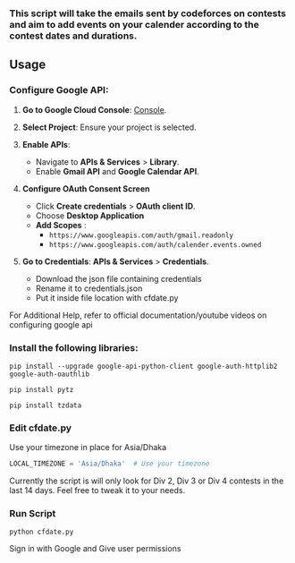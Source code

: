 
### This script will take the emails sent by codeforces on contests and aim to add events on your calender according to the contest dates and durations.

## Usage

### Configure Google API:

1. **Go to Google Cloud Console**: [Console](https://console.cloud.google.com/).

2. **Select Project**: Ensure your project is selected.
3. **Enable APIs**: 
   - Navigate to **APIs & Services** > **Library**.
   - Enable **Gmail API** and **Google Calendar API**.
4. **Configure OAuth Consent Screen** 
   - Click **Create credentials** > **OAuth client ID**.
   - Choose **Desktop Application**
   - **Add Scopes** :
      - `https://www.googleapis.com/auth/gmail.readonly`
      - `https://www.googleapis.com/auth/calender.events.owned`
1. **Go to Credentials**: **APIs & Services** > **Credentials**.
   - Download the json file containing credentials
   - Rename it to credentials.json
   - Put it inside file location with cfdate.py

For Additional Help, refer to official documentation/youtube videos on configuring google api

### Install the following libraries:

```
pip install --upgrade google-api-python-client google-auth-httplib2 google-auth-oauthlib

pip install pytz

pip install tzdata

```
### Edit cfdate.py
Use your timezone in place for Asia/Dhaka
```python
LOCAL_TIMEZONE = 'Asia/Dhaka'  # Use your timezone
```
Currently the script is will only look for Div 2, Div 3 or Div 4 contests in the last 14 days. Feel free to tweak it to your needs.

### Run Script
```
python cfdate.py
```
Sign in with Google and Give user permissions
